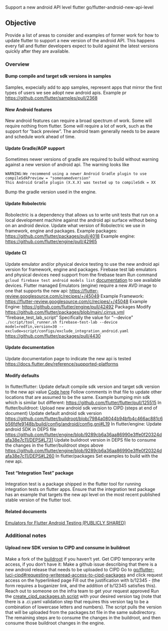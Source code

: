 Support a new android API level flutter
go/flutter-android-new-api-level

## Objective
Provide a list of areas to consider and examples of former work for how to update flutter to support a new version of the android API. This happens every fall and flutter developers expect to build against the latest versions quickly after they are available.
### Overview
#### Bump compile and target sdk versions in samples
Samples, expecially add to app samples, represent apps that mirror the first types of users we see adopt new android apis. 
Example pr https://github.com/flutter/samples/pull/2368
#### New Android features
New android features can require a broad spectrum of work. Some will require nothing from flutter. Some will require a lot of work, such as the support for “back preview”. The android team generally needs to be aware and schedule work ahead of time.
#### Update Gradle/AGP support
Sometimes newer versions of gradle are required to build without warning against a new version of android api. The warning looks like
```
WARNING:We recommend using a newer Android Gradle plugin to use compileSdkPreview = "somenamedversion"
This Android Gradle plugin (X.X.X) was tested up to compileSdk = XX
```
Bump the gradle version used in the engine.


#### Update Robolectric
Robolectric is a dependency that allows us to write unit tests that run on a local development machine against the android api surface without being on an android device.
Update what version of Robolectric we use in framework, engine and packages.
Example packages: https://github.com/flutter/packages/pull/4018
Example engine: https://github.com/flutter/engine/pull/42965


#### Update CI

Update emulator and/or physical device testing to use the new android api version for framework, engine and packages.
Firebase test lab emulators and physical devices need support from the firebase team
Run command `gcloud firebase test android models list` [documentation](https://firebase.google.com/docs/test-lab/android/available-testing-devices) to see available devices.
Flutter managed Emulators (engine) require a new AVD image to one that supports the new api: https://flutter-review.googlesource.com/c/recipes/+/45049
Example Framework: https://flutter-review.googlesource.com/c/recipes/+/45048
Example Engine: https://github.com/flutter/engine/pull/42492
Packages
Modify https://github.com/flutter/packages/blob/main/.cirrus.yml “firebase_test_lab_script”
Specifically the value for “--device” `./script/tool_runner.sh firebase-test-lab --device model=redfin,version=30 --exclude=script/configs/exclude_integration_android.yaml`
https://github.com/flutter/packages/pull/4430
#### Update documentation
Update documentation page to indicate the new api is tested
https://docs.flutter.dev/reference/supported-platforms
#### Modify defaults
In flutter/flutter:
Update default compile sdk version and target sdk version to the new api value
[Code here](../../../packages/flutter_tools/gradle/src/main/groovy/flutter.groovy)
Follow comments in that file to update other locations that are assumed to be the same.
Example bumping min sdk which is similar but different: https://github.com/flutter/flutter/pull/125515
In flutter/buildroot:
Upload new android sdk version to CIPD (steps at end of document)
Update default android sdk version
https://github.com/flutter/buildroot/blob/7984a08044b94bfb4c466ac881c6b56fdfe9148b/build/config/android/config.gni#L19
In flutter/engine:
Update android SDK in DEPS file
https://github.com/flutter/engine/blob/9289cb6a36aa86990e3ffe0f20324dafa38e7c11/DEPS#L731
Update buildroot version in DEPS file to consume the changes in the flutter/buildroot steps above
https://github.com/flutter/engine/blob/9289cb6a36aa86990e3ffe0f20324dafa38e7c11/DEPS#L260
In flutter/packages
Set examples to build with the new api.
#### Test “Integration Test” package
Integration test is a package shipped in the flutter tool for running integration tests on flutter apps. Ensure that the integration test package has an example that targets the new api level on the most recent published stable version of the flutter tool.

#### Related documents
[Emulators for Flutter Android Testing (PUBLICLY SHARED)](https://docs.google.com/document/d/10wYUcLcSTF4Epg2EUGoBqOkkOe4zxKHvYKjXFZAOgGs/edit?resourcekey=0-pltjPvEtVezXDADMbUwFHQ)

### Additional notes
#### Upload new SDK version to CIPD and consume in buildroot

Make a fork of the [buildroot](https://github.com/flutter/buildroot) if you haven’t yet.
Get CIPD temporary write access, if you don’t have it:
Make a github issue describing that there is a new android release that needs to be uploaded to CIPD
 Go to [go/flutter-luci-cipd#requesting-writeread-access-to-cipd-packages](http://goto.google.com/flutter-luci-cipd#requesting-writeread-access-to-cipd-packages) and click request access on the hyperlinked page
Fill out the justification with b/12345 - <your GitHub issue> (the form requires a buganizer link, and the addition of b/12345 satisfies this).
Reach out to someone on the infra team to get your request approved
Run the [create_cipd_packages.sh script](https://github.com/flutter/engine/blob/a2adaa39a2c35d1ab23394d550c9a7e50fe41fe9/tools/android_sdk/create_cipd_packages.sh) with your desired version tag (note that there is a .ci.yaml validation step that requires this version tag to be a combination of lowercase letters and numbers). The script pulls the version that will be uploaded from the packages.txt file in the same subdirectory.
The remaining steps are to consume the changes in the buildroot, and then consume those buildroot changes in the engine.
